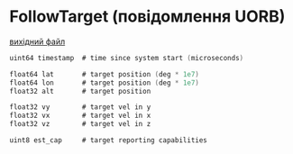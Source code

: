 # FollowTarget (повідомлення UORB)



[вихідний файл](https://github.com/PX4/PX4-Autopilot/blob/main/msg/FollowTarget.msg)

```c
uint64 timestamp  # time since system start (microseconds)

float64 lat       # target position (deg * 1e7)
float64 lon       # target position (deg * 1e7)
float32 alt       # target position

float32 vy        # target vel in y
float32 vx        # target vel in x
float32 vz        # target vel in z

uint8 est_cap     # target reporting capabilities

```
